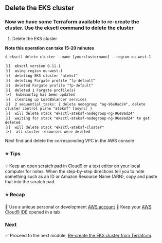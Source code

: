 ## Delete the EKS cluster

### Now we have some Terraform available to re-create the cluster. Use the eksctl command to delete the cluster



1. Delete the EKS cluster
   
**Note this operation can take 15-20 minutes**

```console
$ eksctl delete cluster --name [yourclustername] --region eu-west-1
```

```
[ℹ]  eksctl version 0.11.1
[ℹ]  using region eu-west-1
[ℹ]  deleting EKS cluster "ateksf"
[ℹ]  deleting Fargate profile "fp-default"
[ℹ]  deleted Fargate profile "fp-default"
[ℹ]  deleted 1 Fargate profile(s)
[✔]  kubeconfig has been updated
[ℹ]  cleaning up LoadBalancer services
[ℹ]  2 sequential tasks: { delete nodegroup "ng-96e8ad24", delete cluster control plane "ateksf" [async] }
[ℹ]  will delete stack "eksctl-ateksf-nodegroup-ng-96e8ad24"
[ℹ]  waiting for stack "eksctl-ateksf-nodegroup-ng-96e8ad24" to get deleted
[ℹ]  will delete stack "eksctl-ateksf-cluster"
[✔]  all cluster resources were deleted

```

Next find and delete the corresponding VPC in the AWS console




### :star: Tips

:bulb: Keep an open scratch pad in Cloud9 or a text editor on your local computer
for notes.  When the step-by-step directions tell you to note something such as
an ID or Amazon Resource Name (ARN), copy and paste that into the scratch pad.

### :star: Recap

:key: Use a unique personal or development [AWS account](#aws-account)
:key: Keep your [AWS Cloud9 IDE](#aws-cloud9-ide) opened in a tab

### Next

:white_check_mark: Proceed to the next module, [Re-create the EKS cluster from Terraform](../terraform_eks).


